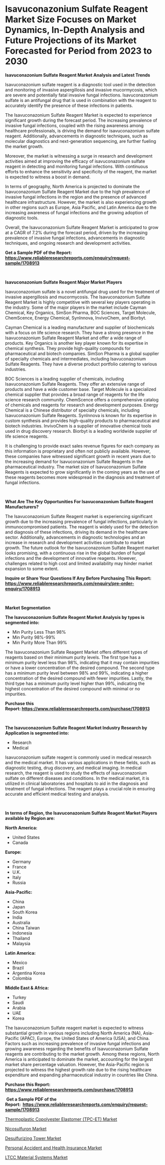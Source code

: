 <p><h1>Isavuconazonium Sulfate Reagent Market Size Focuses on Market Dynamics, In-Depth Analysis and Future Projections of its Market Forecasted for Period from 2023 to 2030</h1></p><p><strong>Isavuconazonium Sulfate Reagent Market Analysis and Latest Trends</strong></p>
<p><p>Isavuconazonium sulfate reagent is a diagnostic tool used in the detection and monitoring of invasive aspergillosis and invasive mucormycosis, which are severe and potentially fatal invasive fungal infections. Isavuconazonium sulfate is an antifungal drug that is used in combination with the reagent to accurately identify the presence of these infections in patients.</p><p>The Isavuconazonium Sulfate Reagent Market is expected to experience significant growth during the forecast period. The increasing prevalence of invasive fungal infections, coupled with the rising awareness among healthcare professionals, is driving the demand for isavuconazonium sulfate reagent. Additionally, advancements in diagnostic techniques, such as molecular diagnostics and next-generation sequencing, are further fueling the market growth.</p><p>Moreover, the market is witnessing a surge in research and development activities aimed at improving the efficacy of isavuconazonium sulfate reagent in detecting and monitoring fungal infections. With continuous efforts to enhance the sensitivity and specificity of the reagent, the market is expected to witness a boost in demand.</p><p>In terms of geography, North America is projected to dominate the Isavuconazonium Sulfate Reagent Market due to the high prevalence of invasive fungal infections in the region and the presence of advanced healthcare infrastructure. However, the market is also experiencing growth in other regions such as Europe, Asia Pacific, and Latin America due to the increasing awareness of fungal infections and the growing adoption of diagnostic tools.</p><p>Overall, the Isavuconazonium Sulfate Reagent Market is anticipated to grow at a CAGR of 7.2% during the forecast period, driven by the increasing prevalence of invasive fungal infections, advancements in diagnostic techniques, and ongoing research and development activities.</p></p>
<p><strong>Get a Sample PDF of the Report:&nbsp; <a href="https://www.reliableresearchreports.com/enquiry/request-sample/1708913">https://www.reliableresearchreports.com/enquiry/request-sample/1708913</a></strong></p>
<p>&nbsp;</p>
<p><strong>Isavuconazonium Sulfate Reagent Major Market Players</strong></p>
<p><p>Isavuconazonium sulfate is a novel antifungal drug used for the treatment of invasive aspergillosis and mucormycosis. The Isavuconazonium Sulfate Reagent Market is highly competitive with several key players operating in the industry. Some of the major players in the market include Cayman Chemical, Key Organics, SimSon Pharma, BOC Sciences, Target Molecule, ChemScence, Energy Chemical, SynInnova, InvivoChem, and Biorbyt.</p><p>Cayman Chemical is a leading manufacturer and supplier of biochemicals with a focus on life science research. They have a strong presence in the Isavuconazonium Sulfate Reagent Market and offer a wide range of products. Key Organics is another key player known for its expertise in chemical synthesis. They provide high-quality compounds for pharmaceutical and biotech companies. SimSon Pharma is a global supplier of specialty chemicals and intermediates, including Isavuconazonium Sulfate Reagents. They have a diverse product portfolio catering to various industries.</p><p>BOC Sciences is a leading supplier of chemicals, including Isavuconazonium Sulfate Reagents. They offer an extensive range of products and have a wide customer base. Target Molecule is a specialized chemical supplier that provides a broad range of reagents for the life science research community. ChemScence offers a comprehensive catalog of chemicals and reagents for research and development purposes. Energy Chemical is a Chinese distributor of specialty chemicals, including Isavuconazonium Sulfate Reagents. SynInnova is known for its expertise in custom synthesis and provides high-quality products to pharmaceutical and biotech industries. InvivoChem is a supplier of innovative chemical tools used in drug discovery research. Biorbyt is a leading worldwide supplier of life science reagents.</p><p>It is challenging to provide exact sales revenue figures for each company as this information is proprietary and often not publicly available. However, these companies have witnessed significant growth in recent years due to the increasing demand for Isavuconazonium Sulfate Reagents in the pharmaceutical industry. The market size of Isavuconazonium Sulfate Reagents is expected to grow significantly in the coming years as the use of these reagents becomes more widespread in the diagnosis and treatment of fungal infections.</p></p>
<p>&nbsp;</p>
<p><strong>What Are The Key Opportunities For Isavuconazonium Sulfate Reagent Manufacturers?</strong></p>
<p><p>The Isavuconazonium Sulfate Reagent market is experiencing significant growth due to the increasing prevalence of fungal infections, particularly in immunocompromised patients. The reagent is widely used for the detection and diagnosis of these infections, driving its demand in the healthcare sector. Additionally, advancements in diagnostic technologies and an increase in research and development activities contribute to market growth. The future outlook for the Isavuconazonium Sulfate Reagent market looks promising, with a continuous rise in the global burden of fungal infections and the development of innovative reagents. However, challenges related to high cost and limited availability may hinder market expansion to some extent.</p></p>
<p><strong>Inquire or Share Your Questions If Any Before Purchasing This Report: <a href="https://www.reliableresearchreports.com/enquiry/pre-order-enquiry/1708913">https://www.reliableresearchreports.com/enquiry/pre-order-enquiry/1708913</a></strong></p>
<p>&nbsp;</p>
<p><strong>Market Segmentation</strong></p>
<p><strong>The Isavuconazonium Sulfate Reagent Market Analysis by types is segmented into:</strong></p>
<p><ul><li>Min Purity Less Than 98%</li><li>Min Purity 98%-99%</li><li>Min Purity More Than 99%</li></ul></p>
<p><p>The Isavuconazonium Sulfate Reagent Market offers different types of reagents based on their minimum purity levels. The first type has a minimum purity level less than 98%, indicating that it may contain impurities or have a lower concentration of the desired compound. The second type has a minimum purity level between 98% and 99%, indicating a higher concentration of the desired compound with fewer impurities. Lastly, the third type has a minimum purity level higher than 99%, indicating the highest concentration of the desired compound with minimal or no impurities.</p></p>
<p><strong>Purchase this Report:&nbsp;<a href="https://www.reliableresearchreports.com/purchase/1708913">https://www.reliableresearchreports.com/purchase/1708913</a></strong></p>
<p>&nbsp;</p>
<p><strong>The Isavuconazonium Sulfate Reagent Market Industry Research by Application is segmented into:</strong></p>
<p><ul><li>Research</li><li>Medical</li></ul></p>
<p><p>Isavuconazonium sulfate reagent is commonly used in medical research and the medical market. It has various applications in these fields, such as diagnostic testing, drug discovery, and medical imaging. In medical research, the reagent is used to study the effects of isavuconazonium sulfate on different diseases and conditions. In the medical market, it is utilized in clinical laboratories and hospitals to aid in the diagnosis and treatment of fungal infections. The reagent plays a crucial role in ensuring accurate and efficient medical testing and analysis.</p></p>
<p>&nbsp;</p>
<p><strong>In terms of Region, the Isavuconazonium Sulfate Reagent Market Players available by Region are:</strong></p>
<p>
    <p> <strong> North America: </strong>
        <ul>
            <li>United States</li>
            <li>Canada</li>
        </ul>
        </p> 
    <p> <strong> Europe: </strong>
        <ul>
            <li>Germany</li>
            <li>France</li>
            <li>U.K.</li>
            <li>Italy</li>
            <li>Russia</li>
        </ul>
        </p> 
    <p> <strong> Asia-Pacific: </strong>
        <ul>
            <li>China</li>
            <li>Japan</li>
            <li>South Korea</li>
            <li>India</li>
            <li>Australia</li>
            <li>China Taiwan</li>
            <li>Indonesia</li>
            <li>Thailand</li>
            <li>Malaysia</li>
        </ul>
        </p> 
    <p> <strong> Latin America: </strong>
        <ul>
            <li>Mexico</li>
            <li>Brazil</li>
            <li>Argentina Korea</li>
            <li>Colombia</li>
        </ul>
        </p> 
    <p> <strong> Middle East & Africa: </strong>
        <ul>
            <li>Turkey</li>
            <li>Saudi</li>
            <li>Arabia</li>
            <li>UAE</li>
            <li>Korea</li>
        </ul>
    </p>
    </p>
<p><p>The Isavuconazonium Sulfate reagent market is expected to witness substantial growth in various regions including North America (NA), Asia-Pacific (APAC), Europe, the United States of America (USA), and China. Factors such as increasing prevalence of invasive fungal infections and growing awareness regarding the benefits of Isavuconazonium Sulfate reagents are contributing to the market growth. Among these regions, North America is anticipated to dominate the market, accounting for the largest market share percentage valuation. However, the Asia-Pacific region is projected to witness the highest growth rate due to the rising healthcare expenditure and expanding pharmaceutical industry in countries like China.</p></p>
<p><strong>Purchase this Report: <a href="https://www.reliableresearchreports.com/purchase/1708913">https://www.reliableresearchreports.com/purchase/1708913</a></strong></p>
<p>&nbsp;<strong>Get a Sample PDF of the Report:&nbsp;&nbsp;<a href="https://www.reliableresearchreports.com/enquiry/request-sample/1708913">https://www.reliableresearchreports.com/enquiry/request-sample/1708913</a></strong></p>
<p><strong></strong></p>
<p><p><a href="https://medium.com/@pauladams6h/thermoplastic-copolyester-elastomer-tpc-et-market-insight-market-trends-growth-forecasted-from-aa5e88562e48">Thermoplastic Copolyester Elastomer (TPC-ET) Market</a></p><p><a href="https://medium.com/@queenlittle95/nicosulfuron-market-report-reveals-the-latest-trends-and-growth-opportunities-of-this-market-15247448c80d">Nicosulfuron Market</a></p><p><a href="https://issuu.com/reportprime-2/docs/desulfurizing-tower-market-size-2030.pptx?fr=xKAE9_zU1NQ">Desulfurizing Tower Market</a></p><p><a href="https://github.com/NorbertYates/Market-Research-Report-List-2/blob/main/personal-accident-and-health-insurance-market.md">Personal Accident and Health Insurance Market</a></p><p><a href="https://medium.com/@christianhunter987/ltcc-material-systems-market-outlook-industry-overview-and-forecast-2023-to-2030-c981d26110a8">LTCC Material Systems Market</a></p></p>